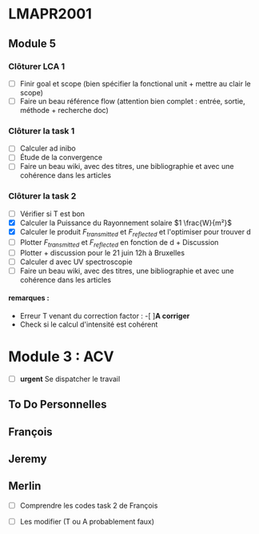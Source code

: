 # LMAPR2001 
## Module 5 

### Clôturer LCA 1

- [ ] Finir goal et scope (bien spécifier la fonctional unit + mettre au clair le scope)
- [ ] Faire un beau référence flow (attention bien complet : entrée, sortie, méthode + recherche doc)

### Clôturer la task 1

- [ ] Calculer ad inibo
- [ ] Étude de la convergence
- [ ] Faire un beau wiki, avec des titres, une bibliographie et avec une cohérence dans les articles

### Clôturer la task 2

- [ ] Vérifier si T est bon
- [x] Calculer la Puissance du Rayonnement solaire $1 \frac{W}{m²}$
- [x] Calculer le produit $F_{transmitted}$ et $F_{reflected}$ et l'optimiser pour trouver d
- [ ] Plotter $F_{transmitted}$ et $F_{reflected}$ en fonction de d + Discussion
- [ ] Plotter + discussion pour le 21 juin 12h à Bruxelles
- [ ] Calculer d avec UV spectroscopie
- [ ] Faire un beau wiki, avec des titres, une bibliographie et avec une cohérence dans les articles

#### remarques : 
- Erreur T venant du correction factor :
    -[ ]**A corriger**
-  Check si le calcul d'intensité est cohérent 

# Module 3 :  ACV 

- [ ] **urgent** Se dispatcher le travail 

## To Do Personnelles 

## François

## Jeremy

## Merlin

- [ ] Comprendre les codes task 2 de François
- [ ] Les modifier (T ou A probablement faux)

